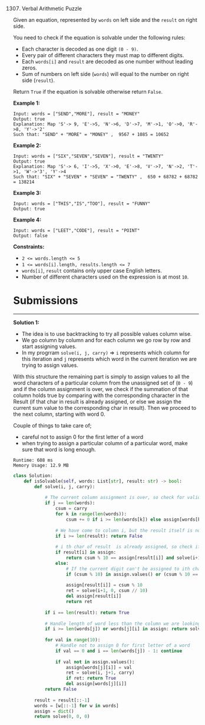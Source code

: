 1307. Verbal Arithmetic Puzzle

Given an equation, represented by `words` on left side and the `result` on right side.

You need to check if the equation is solvable under the following rules:

* Each character is decoded as one digit `(0 - 9)`.
* Every pair of different characters they must map to different digits.
* Each `words[i]` and `result` are decoded as one number without leading zeros.
* Sum of numbers on left side (`words`) will equal to the number on right side (`result`). 

Return `True` if the equation is solvable otherwise return `False`.

 

**Example 1:**
```
Input: words = ["SEND","MORE"], result = "MONEY"
Output: true
Explanation: Map 'S'-> 9, 'E'->5, 'N'->6, 'D'->7, 'M'->1, 'O'->0, 'R'->8, 'Y'->'2'
Such that: "SEND" + "MORE" = "MONEY" ,  9567 + 1085 = 10652
```

**Example 2:**
```
Input: words = ["SIX","SEVEN","SEVEN"], result = "TWENTY"
Output: true
Explanation: Map 'S'-> 6, 'I'->5, 'X'->0, 'E'->8, 'V'->7, 'N'->2, 'T'->1, 'W'->'3', 'Y'->4
Such that: "SIX" + "SEVEN" + "SEVEN" = "TWENTY" ,  650 + 68782 + 68782 = 138214
```

**Example 3:**
```
Input: words = ["THIS","IS","TOO"], result = "FUNNY"
Output: true
```

**Example 4:**
```
Input: words = ["LEET","CODE"], result = "POINT"
Output: false
```

**Constraints:**

* `2 <= words.length <= 5`
* `1 <= words[i].length, results.length <= 7`
* `words[i]`, `result` contains only upper case English letters.
* Number of different characters used on the expression is at most `10`.

# Submissions
---
**Solution 1:**

* The idea is to use backtracking to try all possible values column wise.
* We go column by column and for each column we go row by row and start assigning values.
* In my progrram `solve(i, j, carry)` => `i` represents which column for this iteration and `j` represents which word in the current iteration we are trying to assign values.

With this structure the remaining part is simply to assign values to all the word characters of a particular column from the unassigned set of (`0 - 9`) and if the column assignment is over, we check if the summation of that column holds true by comparing with the corresponding character in the Result (if that char in result is already assigned, or else we assign the current sum value to the corresponding char in result). Then we proceed to the next column, starting with word 0.

Couple of things to take care of;
*  careful not to assign 0 for the first letter of a word
*  when trying to assign a particular column of a particular word, make sure that word is long enough.

```
Runtime: 608 ms
Memory Usage: 12.9 MB
```
```python
class Solution:
    def isSolvable(self, words: List[str], result: str) -> bool:
        def solve(i, j, carry):
            
            # The current column assignment is over, so check for validity
            if j == len(words):
                csum = carry
                for k in range(len(words)):
                    csum += 0 if i >= len(words[k]) else assign[words[k][i]] 
                
                # We have come to column i, but the result itself is not long enough.
                if i >= len(result): return False
                
                # i th char of result  is already assigned, so check if its valid and go to next column i+1 and start from word 0
                if result[i] in assign:
                    return csum % 10 == assign[result[i]] and solve(i+1, 0, csum // 10)
                else:
                    # If the current digit can't be assigned to ith char of result or if its 0 and we are looking at first char of a word: then return False
                    if (csum % 10) in assign.values() or (csum % 10 == 0 and i == len(result) - 1): return False
                    
                    assign[result[i]] = csum % 10
                    ret = solve(i+1, 0, csum // 10)
                    del assign[result[i]]
                    return ret
                
            if i == len(result): return True
            
            # Handle length of word less than the column we are looking at OR the ith column char of the jth word is already assigned previously
            if i >= len(words[j]) or words[j][i] in assign: return solve(i, j+1, carry)     
            
            for val in range(10):
                # Handle not to assign 0 for first letter of a word 
                if val == 0 and i == len(words[j]) - 1: continue
                
                if val not in assign.values():
                    assign[words[j][i]] = val
                    ret = solve(i, j+1, carry)
                    if ret: return True
                    del assign[words[j][i]]   
            return False
        
        result = result[::-1]
        words = [w[::-1] for w in words]
        assign = dict()
        return solve(0, 0, 0)
```